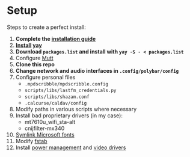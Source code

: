 # Setup

Steps to create a perfect install:
1. **Complete the [installation guide](https://wiki.archlinux.org/index.php/installation_guide)**
1. **[Install](https://wiki.archlinux.org/index.php/Makepkg#Usage) [yay](https://aur.archlinux.org/packages/yay/)**
1. **Download `packages.list` and install with `yay -S - < packages.list`**
1. Configure [Mutt](https://github.com/LukeSmithxyz/mutt-wizard/)
1. **Clone this repo**
1. **Change network and audio interfaces in `.config/polybar/config`**
1. Configure personal files
    - `.mpdscribble/mpdscribble.config`
    - `scripts/libs/lastfm_credentials.py`
    - `scripts/libs/shazam.conf`
    - `.calcurse/caldav/config`
1. Modify paths in various scripts where necessary
1. Install bad proprietary drivers (in my case):
    - mt7610u_wifi_sta-alt
    - cnijfilter-mx340
1. [Symlink Microsoft fonts](https://wiki.archlinux.org/index.php/Microsoft_fonts#Using_fonts_from_a_Windows_partition)
1. Modify [fstab](https://wiki.archlinux.org/index.php/Fstab)
1. Install [power management](https://wiki.archlinux.org/index.php/Power_management) and [video drivers](https://wiki.archlinux.org/index.php/xorg#Driver_installation)
